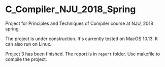 # C_Compiler_NJU_2018_Spring
Project for Principles and Techniques of Compiler course at NJU, 2018 spring

The project is under construction. It's currently tested on MacOS 10.13. It can also run on Linux.

Project 3 has been finished. The report is in `report` folder. Use makefile to compile the project.


